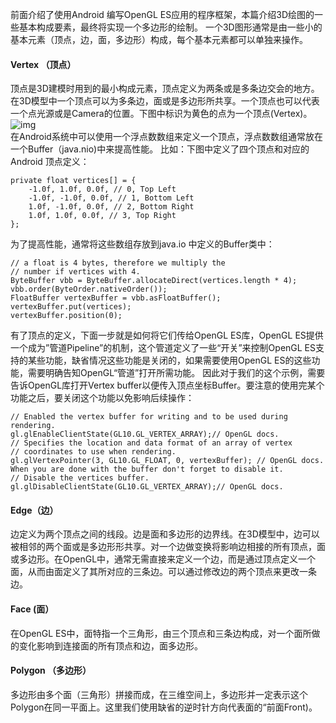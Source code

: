 前面介绍了使用Android 编写OpenGL ES应用的程序框架，本篇介绍3D绘图的一些基本构成要素，最终将实现一个多边形的绘制。
一个3D图形通常是由一些小的基本元素（顶点，边，面，多边形）构成，每个基本元素都可以单独来操作。
#### Vertex （顶点）
顶点是3D建模时用到的最小构成元素，顶点定义为两条或是多条边交会的地方。在3D模型中一个顶点可以为多条边，面或是多边形所共享。一个顶点也可以代表一个点光源或是Camera的位置。下图中标识为黄色的点为一个顶点(Vertex)。
![img](P)  
在Android系统中可以使用一个浮点数数组来定义一个顶点，浮点数数组通常放在一个Buffer（java.nio)中来提高性能。
比如：下图中定义了四个顶点和对应的Android 顶点定义：
```  
private float vertices[] = { 
	-1.0f, 1.0f, 0.0f, // 0, Top Left
	-1.0f, -1.0f, 0.0f, // 1, Bottom Left
	1.0f, -1.0f, 0.0f, // 2, Bottom Right
	1.0f, 1.0f, 0.0f, // 3, Top Right
};
```
为了提高性能，通常将这些数组存放到java.io 中定义的Buffer类中：
```  
// a float is 4 bytes, therefore we multiply the
// number if vertices with 4.
ByteBuffer vbb = ByteBuffer.allocateDirect(vertices.length * 4);
vbb.order(ByteOrder.nativeOrder());
FloatBuffer vertexBuffer = vbb.asFloatBuffer();
vertexBuffer.put(vertices);
vertexBuffer.position(0);
```
有了顶点的定义，下面一步就是如何将它们传给OpenGL ES库，OpenGL ES提供一个成为”管道Pipeline”的机制，这个管道定义了一些“开关”来控制OpenGL ES支持的某些功能，缺省情况这些功能是关闭的，如果需要使用OpenGL ES的这些功能，需要明确告知OpenGL“管道”打开所需功能。
因此对于我们的这个示例，需要告诉OpenGL库打开Vertex buffer以便传入顶点坐标Buffer。要注意的使用完某个功能之后，要关闭这个功能以免影响后续操作：
```  
// Enabled the vertex buffer for writing and to be used during rendering.
gl.glEnableClientState(GL10.GL_VERTEX_ARRAY);// OpenGL docs.
// Specifies the location and data format of an array of vertex
// coordinates to use when rendering.
gl.glVertexPointer(3, GL10.GL_FLOAT, 0, vertexBuffer); // OpenGL docs.
When you are done with the buffer don't forget to disable it.
// Disable the vertices buffer.
gl.glDisableClientState(GL10.GL_VERTEX_ARRAY);// OpenGL docs.
```
#### Edge（边）
边定义为两个顶点之间的线段。边是面和多边形的边界线。在3D模型中，边可以被相邻的两个面或是多边形形共享。对一个边做变换将影响边相接的所有顶点，面或多边形。在OpenGL中，通常无需直接来定义一个边，而是通过顶点定义一个面，从而由面定义了其所对应的三条边。可以通过修改边的两个顶点来更改一条边。
#### Face (面）
在OpenGL ES中，面特指一个三角形，由三个顶点和三条边构成，对一个面所做的变化影响到连接面的所有顶点和边，面多边形。
#### Polygon （多边形）
多边形由多个面（三角形）拼接而成，在三维空间上，多边形并一定表示这个Polygon在同一平面上。这里我们使用缺省的逆时针方向代表面的“前面Front)。